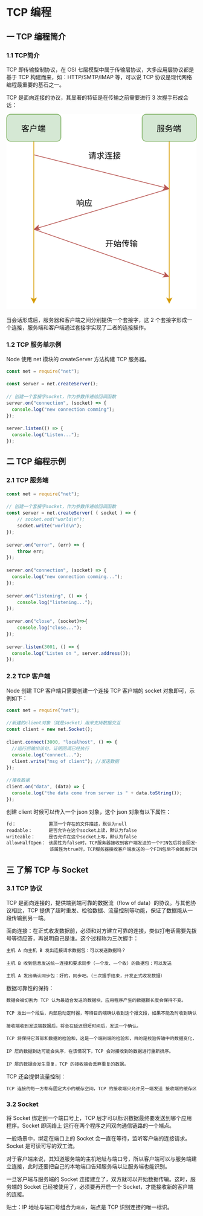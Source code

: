 # TCP 编程

## 一 TCP 编程简介

### 1.1 TCP简介

TCP 即传输控制协议，在 OSI 七层模型中属于传输层协议，大多应用层协议都是基于 TCP 构建而来，如：HTTP/SMTP/IMAP 等，可以说 TCP 协议是现代网络编程最重要的基石之一。

TCP 是面向连接的协议，其显著的特征是在传输之前需要进行 3 次握手形成会话：

![三次握手](../../images/node/tcp-01.svg)

当会话形成后，服务器和客户端之间分别提供一个套接字，这 2 个套接字形成一个连接，服务端和客户端通过套接字实现了二者的连接操作。

### 1.2 TCP 服务单示例

Node 使用 net 模块的 createServer 方法构建 TCP 服务器。

```js
const net = require("net");

const server = net.createServer();

// 创建一个套接字socket，作为参数传递给回调函数
server.on("connection", (socket) => {
  console.log("new connection comming");
});

server.listen(() => {
  console.log("Listen...");
});
```

## 二 TCP 编程示例

### 2.1 TCP 服务端

```js
const net = require("net");

// 创建一个套接字socket，作为参数传递给回调函数
const server = net.createServer( ( socket ) => {
    // socket.end("world\n");
    socket.write("world\n");
});

server.on("error", (err) => {
    throw err;
});

server.on("connection", (socket) => {
  console.log("new connection comming...");
});

server.on("listening", () => {
    console.log("listening...");
});

server.on("close", (socket)=>{
    console.log("close...");
});

server.listen(3001, () => {
  console.log("Listen on ", server.address());
});
```

### 2.2 TCP 客户端

Node 创建 TCP 客户端只需要创建一个连接 TCP 客户端的 socket 对象即可，示例如下：

```js
const net = require("net");

//新建的client对象（就是socket）用来支持数据交互
const client = new net.Socket();

client.connect(3000, "localhost", () => {
  //运行后输出该句，证明回调已经执行
  console.log("connect...");
  client.write("msg of client"); //发送数据
});

//接收数据
client.on("data", (data) => {
  console.log("the data come from server is " + data.toString());
});
```

创建 client 时候可以传入一个 json 对象，这个 json 对象有以下属性：

```txt
fd：            置顶一个存在的文件描述，默认为null
readable：      是否允许在这个socket上读，默认为false
writeable：     是否允许在这个socket上写，默认为false
allowHalfOpen： 该属性为false时，TCP服务器接收到客户端发送的一个FIN包后将会回发一个FIN包，
                该属性为true时，TCP服务器接收客户端发送的一个FIN包后不会回发FIN包。
```

## 三 了解 TCP 与 Socket

### 3.1 TCP 协议

TCP 是面向连接的，提供端到端可靠的数据流（flow of data）的协议。与其他协议相比，TCP 提供了超时重发、检验数据、流量控制等功能，保证了数据能从一段传输到另一端。

面向连接：在正式收发数据前，必须和对方建立可靠的连接，类似打电话需要先拨号等待应答，再说明自己是谁。这个过程称为三次握手：

```txt
主机 A 向主机 B 发出连接请求数据包：可以发送数据吗？

主机 B 收到信息发送统一连接和要求同步（一个发、一个收）的数据包：可以发送

主机 A 发出确认同步包：好的，同步吧。（三次握手结束，开发正式收发数据）
```

数据可靠性的保持：

```txt
数据会被切割为 TCP 认为最适合发送的数据块，应用程序产生的数据报长度会保持不变。

TCP 发出一个段后，内部启动定时器，等待目的端确认收到这个报文段，如果不能及时收到确认，将重发该报文段（自适应超时、重传策略）。

接收端收到发送端数据后，将会在延迟很短时间后，发送一个确认。

TCP 将保持它首部和数据的检验和，这是一个端到端的检验和，目的是校验传输中的数据变化，如果出现差错，TCP 会丢弃该报文段，并不确认收到该报文段。

IP 层的数据到达可能会失序，在该情况下，TCP 会对接收到的数据进行重新排序。

IP 层的数据会发生重复，TCP 的接收端会丢弃重复的数据。
```

TCP 还会提供流量控制：

```txt
TCP 连接的每一方都有固定大小的缓存空间，TCP 的接收端只允许另一端发送 接收端的缓存区能接纳的数据。这可以防止较快的主机让较慢的主机缓存区溢出。
```

### 3.2 Socket

将 Socket 绑定到一个端口号上，TCP 层才可以标识数据最终要发送到哪个应用程序。Socket 即网络上 运行在两个程序之间双向通信链路的一个端点。

一般场景中，绑定在端口上的 Socket 会一直在等待，监听客户端的连接请求。Socket 是可读可写的双工流。

对于客户端来说，其知道服务端的主机地址与端口号，所以客户端可以与服务端建立连接，此时还要把自己的本地端口告知服务端以让服务端也能识别。

一旦客户端与服务端的 Socket 连接建立了，双方就可以开始数据传输。这时，服务端的 Socket 已经被使用了，必须要再开启一个 Socket，才能接收新的客户端的连接。

贴士：IP 地址与端口号组合为`端点`，端点是 TCP 识别连接的唯一标识。
